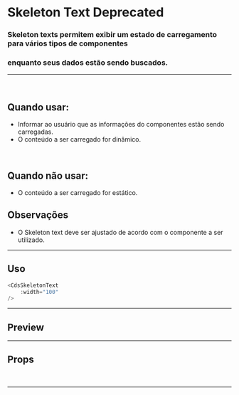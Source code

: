 # Skeleton Text <Badge type="danger">Deprecated</Badge>

### Skeleton texts permitem exibir um estado de carregamento para vários tipos de componentes
### enquanto seus dados estão sendo buscados.
---
<br />

## Quando usar:
- Informar ao usuário que as informações do componentes estão sendo carregadas.
- O conteúdo a ser carregado for dinâmico.

<br />

## Quando não usar:
- O conteúdo a ser carregado for estático.

## Observações
- O Skeleton text deve ser ajustado de acordo com o componente a ser utilizado.

---

## Uso

```js
<CdsSkeletonText
	:width="100"
/>
```

---

## Preview

<PreviewContainer
	:component="CdsSkeletonText"
  :width="100"
/>

---

## Props

<APITable
	name="SkeletonText"
	section="props"
/>
<br />


---


<script setup>
import CdsSkeletonText from '@/components/SkeletonText.vue';
</script>
